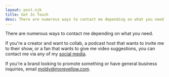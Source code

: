 ```yaml
---
layout: post.njk
title: Get In Touch
desc: There are numerous ways to contact me depending on what you need.
---
```


There are numerous ways to contact me depending on what you need.

If you're a creator and want to collab, a podcast host that wants to invite me to their show, or a fan that wants to give me video suggestions, you can contact me via any of my [social media](/social-media/).

If you're a brand looking to promote something or have general business inquiries, email [moldy@moreyellow.com](mailto:moldy@moreyellow.com).

<!-- My email is the best way to contact me but only business inquiries will make it through! -->